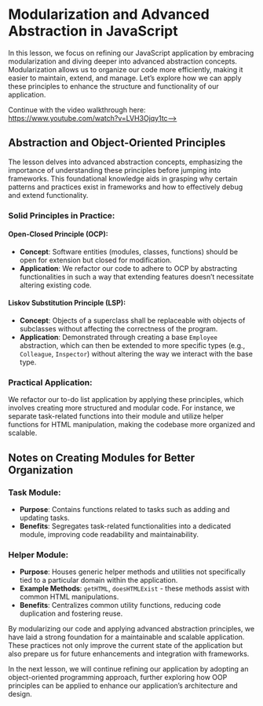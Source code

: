 # Modularization and Advanced Abstraction in JavaScript

In this lesson, we focus on refining our JavaScript application by embracing modularization and diving deeper into advanced abstraction concepts. Modularization allows us to organize our code more efficiently, making it easier to maintain, extend, and manage. Let’s explore how we can apply these principles to enhance the structure and functionality of our application.

Continue with the video walkthrough here: https://www.youtube.com/watch?v=LVH3Ojqy1tc-->

## Abstraction and Object-Oriented Principles

The lesson delves into advanced abstraction concepts, emphasizing the importance of understanding these principles before jumping into frameworks. This foundational knowledge aids in grasping why certain patterns and practices exist in frameworks and how to effectively debug and extend functionality.

### Solid Principles in Practice:

#### Open-Closed Principle (OCP):
- **Concept**: Software entities (modules, classes, functions) should be open for extension but closed for modification.
- **Application**: We refactor our code to adhere to OCP by abstracting functionalities in such a way that extending features doesn’t necessitate altering existing code.

#### Liskov Substitution Principle (LSP):
- **Concept**: Objects of a superclass shall be replaceable with objects of subclasses without affecting the correctness of the program.
- **Application**: Demonstrated through creating a base `Employee` abstraction, which can then be extended to more specific types (e.g., `Colleague`, `Inspector`) without altering the way we interact with the base type.

### Practical Application:
We refactor our to-do list application by applying these principles, which involves creating more structured and modular code. For instance, we separate task-related functions into their module and utilize helper functions for HTML manipulation, making the codebase more organized and scalable.

## Notes on Creating Modules for Better Organization

### Task Module:
- **Purpose**: Contains functions related to tasks such as adding and updating tasks.
- **Benefits**: Segregates task-related functionalities into a dedicated module, improving code readability and maintainability.

### Helper Module:
- **Purpose**: Houses generic helper methods and utilities not specifically tied to a particular domain within the application.
- **Example Methods**: `getHTML`, `doesHTMLExist` - these methods assist with common HTML manipulations.
- **Benefits**: Centralizes common utility functions, reducing code duplication and fostering reuse.

By modularizing our code and applying advanced abstraction principles, we have laid a strong foundation for a maintainable and scalable application. These practices not only improve the current state of the application but also prepare us for future enhancements and integration with frameworks.

In the next lesson, we will continue refining our application by adopting an object-oriented programming approach, further exploring how OOP principles can be applied to enhance our application’s architecture and design.
